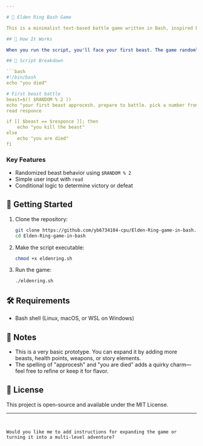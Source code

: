 ```yaml
---

# 🐉 Elden Ring Bash Game

This is a minimalist text-based battle game written in Bash, inspired by the legendary difficulty of Elden Ring. The game presents a simple beast battle where the player must guess a number to survive.

## 📜 How It Works

When you run the script, you'll face your first beast. The game randomly selects a number (0 or 1), and you must guess correctly to defeat the beast. If you guess wrong… well, as the game says: **"you died."**

## 🧾 Script Breakdown

```bash
#!/bin/bash
echo "you died"

# First beast battle
beast=$(( $RANDOM % 2 ))
echo "your first beast approcesh. prepare to battle. pick a number from 0-1. (0/1)"
read responce

if [[ $beast == $responce ]]; then
    echo "you kill the beast"
else
    echo "you are died"
fi
```

### Key Features

- Randomized beast behavior using `$RANDOM % 2`
- Simple user input with `read`
- Conditional logic to determine victory or defeat

## 🚀 Getting Started

1. Clone the repository:
   ```bash
   git clone https://github.com/yb6734104-cpu/Elden-Ring-game-in-bash.git
   cd Elden-Ring-game-in-bash
   ```

2. Make the script executable:
   ```bash
   chmod +x eldenring.sh
   ```

3. Run the game:
   ```bash
   ./eldenring.sh
   ```

## 🛠️ Requirements

- Bash shell (Linux, macOS, or WSL on Windows)

## 📌 Notes

- This is a very basic prototype. You can expand it by adding more beasts, health points, weapons, or story elements.
- The spelling of "approcesh" and "you are died" adds a quirky charm—feel free to refine or keep it for flavor.

## 📄 License

This project is open-source and available under the MIT License.

---
```


Would you like me to add instructions for expanding the game or turning it into a multi-level adventure?
